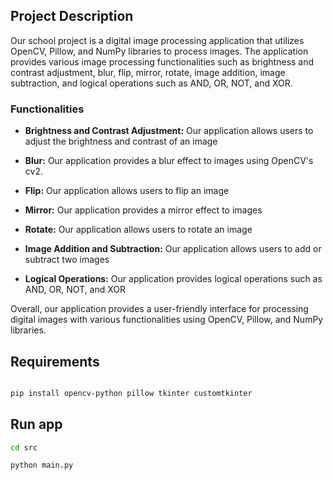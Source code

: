 
## Project Description

Our school project is a digital image processing application that utilizes OpenCV, Pillow, and NumPy libraries to process images. The application provides various image processing functionalities such as brightness and contrast adjustment, blur, flip, mirror, rotate, image addition, image subtraction, and logical operations such as AND, OR, NOT, and XOR. 

### Functionalities

- **Brightness and Contrast Adjustment:** Our application allows users to adjust the brightness and contrast of an image

- **Blur:** Our application provides a blur effect to images using OpenCV's cv2.

- **Flip:** Our application allows users to flip an image

- **Mirror:** Our application provides a mirror effect to images  

- **Rotate:** Our application allows users to rotate an image

- **Image Addition and Subtraction:** Our application allows users to add or subtract two images

- **Logical Operations:** Our application provides logical operations such as AND, OR, NOT, and XOR

Overall, our application provides a user-friendly interface for processing digital images with various functionalities using OpenCV, Pillow, and NumPy libraries.

## Requirements

````bash

pip install opencv-python pillow tkinter customtkinter 

````

## Run app

````bash
cd src
````

````bash
python main.py
````



